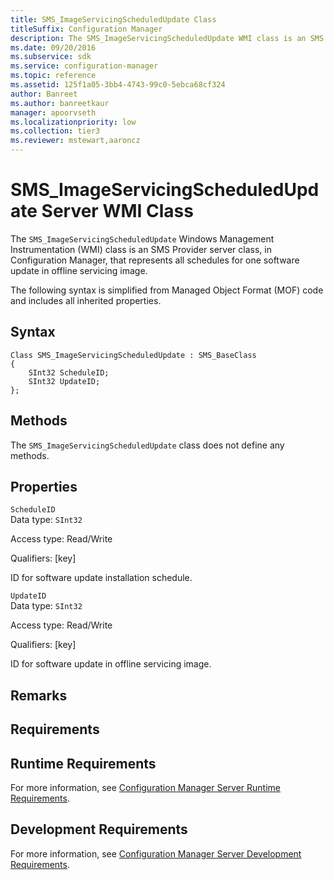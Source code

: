 ```yaml
---
title: SMS_ImageServicingScheduledUpdate Class
titleSuffix: Configuration Manager
description: The SMS_ImageServicingScheduledUpdate WMI class is an SMS Provider server class that represents all schedules for one software update in offline servicing image.
ms.date: 09/20/2016
ms.subservice: sdk
ms.service: configuration-manager
ms.topic: reference
ms.assetid: 125f1a05-3bb4-4743-99c0-5ebca68cf324
author: Banreet
ms.author: banreetkaur
manager: apoorvseth
ms.localizationpriority: low
ms.collection: tier3
ms.reviewer: mstewart,aaroncz 
---
```

# SMS_ImageServicingScheduledUpdate Server WMI Class
The `SMS_ImageServicingScheduledUpdate` Windows Management Instrumentation (WMI) class is an SMS Provider server class, in Configuration Manager, that represents all schedules for one software update in offline servicing image.  

 The following syntax is simplified from Managed Object Format (MOF) code and includes all inherited properties.  

## Syntax  

```  
Class SMS_ImageServicingScheduledUpdate : SMS_BaseClass  
{  
    SInt32 ScheduleID;  
    SInt32 UpdateID;  
};  
```  

## Methods  
 The `SMS_ImageServicingScheduledUpdate` class does not define any methods.  

## Properties  
 `ScheduleID`  
 Data type: `SInt32`  

 Access type: Read/Write  

 Qualifiers: [key]  

 ID for software update installation schedule.  

 `UpdateID`  
 Data type: `SInt32`  

 Access type: Read/Write  

 Qualifiers: [key]  

 ID for software update in offline servicing image.  

## Remarks  

## Requirements  

## Runtime Requirements  
 For more information, see [Configuration Manager Server Runtime Requirements](../../../develop/core/reqs/server-runtime-requirements.md).  

## Development Requirements  
 For more information, see [Configuration Manager Server Development Requirements](../../../develop/core/reqs/server-development-requirements.md).
